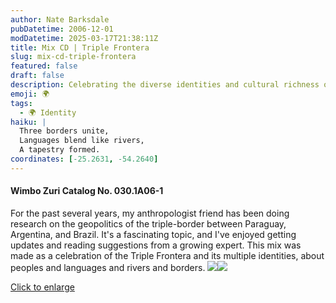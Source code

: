 ```yaml
---
author: Nate Barksdale
pubDatetime: 2006-12-01
modDatetime: 2025-03-17T21:38:11Z
title: Mix CD | Triple Frontera
slug: mix-cd-triple-frontera
featured: false
draft: false
description: Celebrating the diverse identities and cultural richness of the Triple Frontera region in South America.
emoji: 🌍
tags:
  - 🌍 Identity
haiku: |
  Three borders unite,  
  Languages blend like rivers,  
  A tapestry formed.
coordinates: [-25.2631, -54.2640]
---
```


#### Wimbo Zuri Catalog No. 030.1A06-1

For the past several years, my anthropologist friend has been doing research on the geopolitics of the triple-border between Paraguay, Argentina, and Brazil. It's a fascinating topic, and I've enjoyed getting updates and reading suggestions from a growing expert. This mix was made as a celebration of the Triple Frontera and its multiple identities, about peoples and languages and rivers and borders. [![](https://www.google.com/search?q=%22%21%5B%22%20natebarksdale.com)](@assets/images/triple_530.jpg)[![](@assets/images/triple2_260.jpg)](@assets/images/triple2_530.jpg)

[Click to enlarge](@assets/images/triple_530.jpg)
